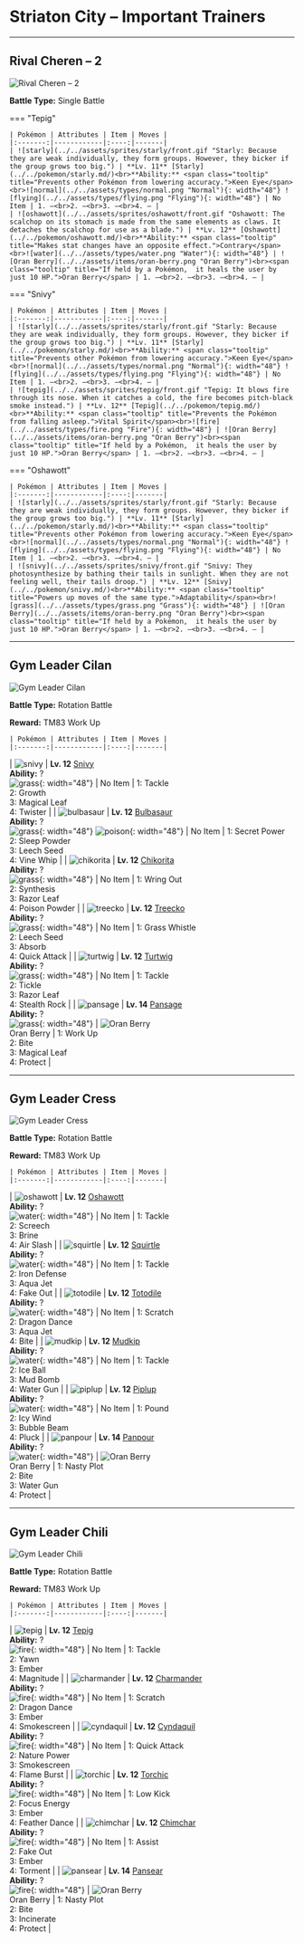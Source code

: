 # Striaton City – Important Trainers

---

## Rival Cheren – 2

![Rival Cheren – 2](../../assets/important_trainers/cheren.png "Rival Cheren – 2")

**Battle Type:** Single Battle

=== "Tepig"

    | Pokémon | Attributes | Item | Moves |
    |:-------:|------------|:----:|-------|
    | ![starly](../../assets/sprites/starly/front.gif "Starly: Because they are weak individually, they form groups. However, they bicker if the group grows too big.") | **Lv. 11** [Starly](../../pokemon/starly.md/)<br>**Ability:** <span class="tooltip" title="Prevents other Pokémon from lowering accuracy.">Keen Eye</span><br>![normal](../../assets/types/normal.png "Normal"){: width="48"} ![flying](../../assets/types/flying.png "Flying"){: width="48"} | No Item | 1. —<br>2. —<br>3. —<br>4. — |
    | ![oshawott](../../assets/sprites/oshawott/front.gif "Oshawott: The scalchop on its stomach is made from the same elements as claws. It detaches the scalchop for use as a blade.") | **Lv. 12** [Oshawott](../../pokemon/oshawott.md/)<br>**Ability:** <span class="tooltip" title="Makes stat changes have an opposite effect.">Contrary</span><br>![water](../../assets/types/water.png "Water"){: width="48"} | ![Oran Berry](../../assets/items/oran-berry.png "Oran Berry")<br><span class="tooltip" title="If held by a Pokémon,  it heals the user by just 10 HP.">Oran Berry</span> | 1. —<br>2. —<br>3. —<br>4. — |
    

=== "Snivy"

    | Pokémon | Attributes | Item | Moves |
    |:-------:|------------|:----:|-------|
    | ![starly](../../assets/sprites/starly/front.gif "Starly: Because they are weak individually, they form groups. However, they bicker if the group grows too big.") | **Lv. 11** [Starly](../../pokemon/starly.md/)<br>**Ability:** <span class="tooltip" title="Prevents other Pokémon from lowering accuracy.">Keen Eye</span><br>![normal](../../assets/types/normal.png "Normal"){: width="48"} ![flying](../../assets/types/flying.png "Flying"){: width="48"} | No Item | 1. —<br>2. —<br>3. —<br>4. — |
    | ![tepig](../../assets/sprites/tepig/front.gif "Tepig: It blows fire through its nose. When it catches a cold, the fire becomes pitch-black smoke instead.") | **Lv. 12** [Tepig](../../pokemon/tepig.md/)<br>**Ability:** <span class="tooltip" title="Prevents the Pokémon from falling asleep.">Vital Spirit</span><br>![fire](../../assets/types/fire.png "Fire"){: width="48"} | ![Oran Berry](../../assets/items/oran-berry.png "Oran Berry")<br><span class="tooltip" title="If held by a Pokémon,  it heals the user by just 10 HP.">Oran Berry</span> | 1. —<br>2. —<br>3. —<br>4. — |
    

=== "Oshawott"

    | Pokémon | Attributes | Item | Moves |
    |:-------:|------------|:----:|-------|
    | ![starly](../../assets/sprites/starly/front.gif "Starly: Because they are weak individually, they form groups. However, they bicker if the group grows too big.") | **Lv. 11** [Starly](../../pokemon/starly.md/)<br>**Ability:** <span class="tooltip" title="Prevents other Pokémon from lowering accuracy.">Keen Eye</span><br>![normal](../../assets/types/normal.png "Normal"){: width="48"} ![flying](../../assets/types/flying.png "Flying"){: width="48"} | No Item | 1. —<br>2. —<br>3. —<br>4. — |
    | ![snivy](../../assets/sprites/snivy/front.gif "Snivy: They photosynthesize by bathing their tails in sunlight. When they are not feeling well, their tails droop.") | **Lv. 12** [Snivy](../../pokemon/snivy.md/)<br>**Ability:** <span class="tooltip" title="Powers up moves of the same type.">Adaptability</span><br>![grass](../../assets/types/grass.png "Grass"){: width="48"} | ![Oran Berry](../../assets/items/oran-berry.png "Oran Berry")<br><span class="tooltip" title="If held by a Pokémon,  it heals the user by just 10 HP.">Oran Berry</span> | 1. —<br>2. —<br>3. —<br>4. — |
    

---

## Gym Leader Cilan

![Gym Leader Cilan](../../assets/important_trainers/cilan.png "Gym Leader Cilan")

**Battle Type:** Rotation Battle

**Reward:** TM83 Work Up

    | Pokémon | Attributes | Item | Moves |
    |:-------:|------------|:----:|-------|
| ![snivy](../../assets/sprites/snivy/front.gif "Snivy: They photosynthesize by bathing their tails in sunlight. When they are not feeling well, their tails droop.") | **Lv. 12** [Snivy](../../pokemon/snivy.md/)<br>**Ability:** ?<br>![grass](../../assets/types/grass.png "Grass"){: width="48"} | No Item | 1: <span class='tooltip' title='A physical attack in which the user charges and slams into the target with its whole body.'>Tackle</span><br>2: <span class='tooltip' title='The user’s body grows all at once, raising the Attack and Sp. Atk stats.'>Growth</span><br>3: <span class='tooltip' title='The user scatters curious leaves that chase the target. This attack will not miss.'>Magical Leaf</span><br>4: <span class='tooltip' title='The user attacks by wrapping its opponent in a fierce wind that flies up into the sky. It may also confuse the target.'>Twister</span> |
| ![bulbasaur](../../assets/sprites/bulbasaur/front.gif "Bulbasaur: For some time after its birth, it grows by gaining nourishment from the seed on its back.") | **Lv. 12** [Bulbasaur](../../pokemon/bulbasaur.md/)<br>**Ability:** ?<br>![grass](../../assets/types/grass.png "Grass"){: width="48"} ![poison](../../assets/types/poison.png "Poison"){: width="48"} | No Item | 1: <span class='tooltip' title='The user attacks the target with a secret power. Its added effects vary depending on the user’s environment.'>Secret Power</span><br>2: <span class='tooltip' title='The user scatters a big cloud of sleep-inducing dust around the target.'>Sleep Powder</span><br>3: <span class='tooltip' title='A seed is planted on the target. It steals some HP from the target every turn.'>Leech Seed</span><br>4: <span class='tooltip' title='The target is struck with slender, whiplike vines to inflict damage.'>Vine Whip</span> |
| ![chikorita](../../assets/sprites/chikorita/front.gif "Chikorita: It uses the leaf on its head to determine the temperature and humidity. It loves to sunbathe.") | **Lv. 12** [Chikorita](../../pokemon/chikorita.md/)<br>**Ability:** ?<br>![grass](../../assets/types/grass.png "Grass"){: width="48"} | No Item | 1: <span class='tooltip' title='The user powerfully wrings the target. The more HP the target has, the greater this attack’s power.'>Wring Out</span><br>2: <span class='tooltip' title='The user restores its own HP. The amount of HP regained varies with the weather.'>Synthesis</span><br>3: <span class='tooltip' title='Sharp-edged leaves are launched to slash at the opposing team. Critical hits land more easily.'>Razor Leaf</span><br>4: <span class='tooltip' title='The user scatters a cloud of poisonous dust on the target. It may poison the target.'>Poison Powder</span> |
| ![treecko](../../assets/sprites/treecko/front.gif "Treecko: The soles of its feet are covered by countless tiny spikes, enabling it to walk on walls and ceilings.") | **Lv. 12** [Treecko](../../pokemon/treecko.md/)<br>**Ability:** ?<br>![grass](../../assets/types/grass.png "Grass"){: width="48"} | No Item | 1: <span class='tooltip' title='The user plays a pleasant melody that lulls the target into a deep sleep.'>Grass Whistle</span><br>2: <span class='tooltip' title='A seed is planted on the target. It steals some HP from the target every turn.'>Leech Seed</span><br>3: <span class='tooltip' title='A nutrient-draining attack. The user’s HP is restored by half the damage taken by the target.'>Absorb</span><br>4: <span class='tooltip' title='The user lunges at the target at a speed that makes it almost invisible. It is sure to strike first.'>Quick Attack</span> |
| ![turtwig](../../assets/sprites/turtwig/front.gif "Turtwig: The shell on its back is made of soil. On a very healthy Turtwig, the shell should feel moist.") | **Lv. 12** [Turtwig](../../pokemon/turtwig.md/)<br>**Ability:** ?<br>![grass](../../assets/types/grass.png "Grass"){: width="48"} | No Item | 1: <span class='tooltip' title='A physical attack in which the user charges and slams into the target with its whole body.'>Tackle</span><br>2: <span class='tooltip' title='The user tickles the target into laughing, reducing its Attack and Defense stats.'>Tickle</span><br>3: <span class='tooltip' title='Sharp-edged leaves are launched to slash at the opposing team. Critical hits land more easily.'>Razor Leaf</span><br>4: <span class='tooltip' title='The user lays a trap of levitating stones around the opponent’s team. The trap hurts opponents that switch into battle.'>Stealth Rock</span> |
| ![pansage](../../assets/sprites/pansage/front.gif "Pansage: It shares the leaf on its head with weary-looking Pokémon. These leaves are known to relieve stress.") | **Lv. 14** [Pansage](../../pokemon/pansage.md/)<br>**Ability:** ?<br>![grass](../../assets/types/grass.png "Grass"){: width="48"} | ![Oran Berry](../../assets/items/oran-berry.png "Oran Berry")<br><span class="tooltip" title="If held by a Pokémon,  it heals the user by just 10 HP.">Oran Berry</span> | 1: <span class='tooltip' title='The user is roused, and its Attack and Sp. Atk stats increase.'>Work Up</span><br>2: <span class='tooltip' title='The target is bitten with viciously sharp fangs. It may make the target flinch.'>Bite</span><br>3: <span class='tooltip' title='The user scatters curious leaves that chase the target. This attack will not miss.'>Magical Leaf</span><br>4: <span class='tooltip' title='It enables the user to evade all attacks. Its chance of failing rises if it is used in succession.'>Protect</span> |

---

## Gym Leader Cress

![Gym Leader Cress](../../assets/important_trainers/cress.png "Gym Leader Cress")

**Battle Type:** Rotation Battle

**Reward:** TM83 Work Up

    | Pokémon | Attributes | Item | Moves |
    |:-------:|------------|:----:|-------|
| ![oshawott](../../assets/sprites/oshawott/front.gif "Oshawott: The scalchop on its stomach is made from the same elements as claws. It detaches the scalchop for use as a blade.") | **Lv. 12** [Oshawott](../../pokemon/oshawott.md/)<br>**Ability:** ?<br>![water](../../assets/types/water.png "Water"){: width="48"} | No Item | 1: <span class='tooltip' title='A physical attack in which the user charges and slams into the target with its whole body.'>Tackle</span><br>2: <span class='tooltip' title='An earsplitting screech harshly reduces the target’s Defense stat.'>Screech</span><br>3: <span class='tooltip' title='The user shoots boiling hot water at its target. It may also leave the target with a burn.'>Brine</span><br>4: <span class='tooltip' title='The user attacks with a blade of air that slices even the sky. It may also make the target flinch.'>Air Slash</span> |
| ![squirtle](../../assets/sprites/squirtle/front.gif "Squirtle: It shelters itself in its shell, then strikes back with spouts of water at every opportunity.") | **Lv. 12** [Squirtle](../../pokemon/squirtle.md/)<br>**Ability:** ?<br>![water](../../assets/types/water.png "Water"){: width="48"} | No Item | 1: <span class='tooltip' title='A physical attack in which the user charges and slams into the target with its whole body.'>Tackle</span><br>2: <span class='tooltip' title='The user hardens its body’s surface like iron, sharply raising its Defense stat.'>Iron Defense</span><br>3: <span class='tooltip' title='The user lunges at the target at a speed that makes it almost invisible. It is sure to strike first.'>Aqua Jet</span><br>4: <span class='tooltip' title='An attack that hits first and makes the target flinch. It only works the first turn the user is in battle.'>Fake Out</span> |
| ![totodile](../../assets/sprites/totodile/front.gif "Totodile: It has the habit of biting anything with its developed jaws. Even its Trainer needs to be careful.") | **Lv. 12** [Totodile](../../pokemon/totodile.md/)<br>**Ability:** ?<br>![water](../../assets/types/water.png "Water"){: width="48"} | No Item | 1: <span class='tooltip' title='Hard, pointed, and sharp claws rake the target to inflict damage.'>Scratch</span><br>2: <span class='tooltip' title='The user vigorously performs a mystic, powerful dance that boosts its Attack and Speed stats.'>Dragon Dance</span><br>3: <span class='tooltip' title='The user lunges at the target at a speed that makes it almost invisible. It is sure to strike first.'>Aqua Jet</span><br>4: <span class='tooltip' title='The target is bitten with viciously sharp fangs. It may make the target flinch.'>Bite</span> |
| ![mudkip](../../assets/sprites/mudkip/front.gif "Mudkip: To alert it, the fin on its head senses the flow of water. It has the strength to heft boulders.") | **Lv. 12** [Mudkip](../../pokemon/mudkip.md/)<br>**Ability:** ?<br>![water](../../assets/types/water.png "Water"){: width="48"} | No Item | 1: <span class='tooltip' title='A physical attack in which the user charges and slams into the target with its whole body.'>Tackle</span><br>2: <span class='tooltip' title='The user continually rolls into the target over five turns. It becomes stronger each time it hits.'>Ice Ball</span><br>3: <span class='tooltip' title='The user launches a hard-packed mud ball to attack. It may also lower the target’s accuracy.'>Mud Bomb</span><br>4: <span class='tooltip' title='The target is blasted with a forceful shot of water.'>Water Gun</span> |
| ![piplup](../../assets/sprites/piplup/front.gif "Piplup: A poor walker, it often falls down. However, its strong pride makes it puff up its chest without a care.") | **Lv. 12** [Piplup](../../pokemon/piplup.md/)<br>**Ability:** ?<br>![water](../../assets/types/water.png "Water"){: width="48"} | No Item | 1: <span class='tooltip' title='The target is physically pounded with a long tail or a foreleg, etc.'>Pound</span><br>2: <span class='tooltip' title='The user attacks with a gust of chilled air. It also reduces the targets’ Speed stat.'>Icy Wind</span><br>3: <span class='tooltip' title='A spray of bubbles is forcefully ejected at the opposing team. It may also lower their Speed stats.'>Bubble Beam</span><br>4: <span class='tooltip' title='The user pecks the target. If the target is holding a Berry, the user eats it and gains its effect.'>Pluck</span> |
| ![panpour](../../assets/sprites/panpour/front.gif "Panpour: It does not thrive in dry environments. It keeps itself damp by shooting water stored in its head tuft from its tail.") | **Lv. 14** [Panpour](../../pokemon/panpour.md/)<br>**Ability:** ?<br>![water](../../assets/types/water.png "Water"){: width="48"} | ![Oran Berry](../../assets/items/oran-berry.png "Oran Berry")<br><span class="tooltip" title="If held by a Pokémon,  it heals the user by just 10 HP.">Oran Berry</span> | 1: <span class='tooltip' title='The user stimulates its brain by thinking bad thoughts. It sharply raises the user’s Sp. Atk.'>Nasty Plot</span><br>2: <span class='tooltip' title='The target is bitten with viciously sharp fangs. It may make the target flinch.'>Bite</span><br>3: <span class='tooltip' title='The target is blasted with a forceful shot of water.'>Water Gun</span><br>4: <span class='tooltip' title='It enables the user to evade all attacks. Its chance of failing rises if it is used in succession.'>Protect</span> |

---

## Gym Leader Chili

![Gym Leader Chili](../../assets/important_trainers/chili.png "Gym Leader Chili")

**Battle Type:** Rotation Battle

**Reward:** TM83 Work Up

    | Pokémon | Attributes | Item | Moves |
    |:-------:|------------|:----:|-------|
| ![tepig](../../assets/sprites/tepig/front.gif "Tepig: It blows fire through its nose. When it catches a cold, the fire becomes pitch-black smoke instead.") | **Lv. 12** [Tepig](../../pokemon/tepig.md/)<br>**Ability:** ?<br>![fire](../../assets/types/fire.png "Fire"){: width="48"} | No Item | 1: <span class='tooltip' title='A physical attack in which the user charges and slams into the target with its whole body.'>Tackle</span><br>2: <span class='tooltip' title='The user lets loose a huge yawn that lulls the target into falling asleep on the next turn.'>Yawn</span><br>3: <span class='tooltip' title='The target is attacked with small flames. It may also leave the target with a burn.'>Ember</span><br>4: <span class='tooltip' title='The user looses a ground-shaking quake affecting everyone around the user. Its power varies.'>Magnitude</span> |
| ![charmander](../../assets/sprites/charmander/front.gif "Charmander: The fire on the tip of its tail is a measure of its life. If healthy, its tail burns intensely.") | **Lv. 12** [Charmander](../../pokemon/charmander.md/)<br>**Ability:** ?<br>![fire](../../assets/types/fire.png "Fire"){: width="48"} | No Item | 1: <span class='tooltip' title='Hard, pointed, and sharp claws rake the target to inflict damage.'>Scratch</span><br>2: <span class='tooltip' title='The user vigorously performs a mystic, powerful dance that boosts its Attack and Speed stats.'>Dragon Dance</span><br>3: <span class='tooltip' title='The target is attacked with small flames. It may also leave the target with a burn.'>Ember</span><br>4: <span class='tooltip' title='The user releases an obscuring cloud of smoke or ink. It reduces the target’s accuracy.'>Smokescreen</span> |
| ![cyndaquil](../../assets/sprites/cyndaquil/front.gif "Cyndaquil: It has a timid nature. If it is startled, the flames on its back burn more vigorously.") | **Lv. 12** [Cyndaquil](../../pokemon/cyndaquil.md/)<br>**Ability:** ?<br>![fire](../../assets/types/fire.png "Fire"){: width="48"} | No Item | 1: <span class='tooltip' title='The user lunges at the target at a speed that makes it almost invisible. It is sure to strike first.'>Quick Attack</span><br>2: <span class='tooltip' title='An attack that makes use of nature’s power. Its effects vary depending on the user’s environment.'>Nature Power</span><br>3: <span class='tooltip' title='The user releases an obscuring cloud of smoke or ink. It reduces the target’s accuracy.'>Smokescreen</span><br>4: <span class='tooltip' title='The user attacks the target with a bursting flame. The bursting flame damages Pokémon next to the target as well.'>Flame Burst</span> |
| ![torchic](../../assets/sprites/torchic/front.gif "Torchic: A fire burns inside, so it feels very warm to hug. It launches fireballs of 1,800 degrees F.") | **Lv. 12** [Torchic](../../pokemon/torchic.md/)<br>**Ability:** ?<br>![fire](../../assets/types/fire.png "Fire"){: width="48"} | No Item | 1: <span class='tooltip' title='A powerful low kick that makes the target fall over. It inflicts greater damage on heavier targets.'>Low Kick</span><br>2: <span class='tooltip' title='The user takes a deep breath and focuses so that critical hits land more easily.'>Focus Energy</span><br>3: <span class='tooltip' title='The target is attacked with small flames. It may also leave the target with a burn.'>Ember</span><br>4: <span class='tooltip' title='The user covers the target’s body with a mass of down that harshly lowers its Attack stat.'>Feather Dance</span> |
| ![chimchar](../../assets/sprites/chimchar/front.gif "Chimchar: It is very agile. Before going to sleep, it extinguishes the flame on its tail to prevent fires.") | **Lv. 12** [Chimchar](../../pokemon/chimchar.md/)<br>**Ability:** ?<br>![fire](../../assets/types/fire.png "Fire"){: width="48"} | No Item | 1: <span class='tooltip' title='The user hurriedly and randomly uses a move among those known by other Pokémon in the party.'>Assist</span><br>2: <span class='tooltip' title='An attack that hits first and makes the target flinch. It only works the first turn the user is in battle.'>Fake Out</span><br>3: <span class='tooltip' title='The target is attacked with small flames. It may also leave the target with a burn.'>Ember</span><br>4: <span class='tooltip' title='The user torments and enrages the target, making it incapable of using the same move twice in a row.'>Torment</span> |
| ![pansear](../../assets/sprites/pansear/front.gif "Pansear: This Pokémon lives in caves in volcanoes. The fire within the tuft on its head can reach 600° F.") | **Lv. 14** [Pansear](../../pokemon/pansear.md/)<br>**Ability:** ?<br>![fire](../../assets/types/fire.png "Fire"){: width="48"} | ![Oran Berry](../../assets/items/oran-berry.png "Oran Berry")<br><span class="tooltip" title="If held by a Pokémon,  it heals the user by just 10 HP.">Oran Berry</span> | 1: <span class='tooltip' title='The user stimulates its brain by thinking bad thoughts. It sharply raises the user’s Sp. Atk.'>Nasty Plot</span><br>2: <span class='tooltip' title='The target is bitten with viciously sharp fangs. It may make the target flinch.'>Bite</span><br>3: <span class='tooltip' title='The user attacks the target with fire. If the target is holding a Berry, the Berry becomes burnt up and unusable.'>Incinerate</span><br>4: <span class='tooltip' title='It enables the user to evade all attacks. Its chance of failing rises if it is used in succession.'>Protect</span> |


